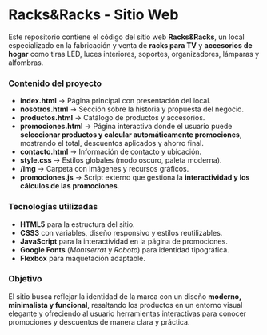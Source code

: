 # Racks&Racks - Sitio Web

Este repositorio contiene el código del sitio web **Racks&Racks**, un local especializado en la fabricación y venta de **racks para TV** y **accesorios de hogar** como tiras LED, luces interiores, soportes, organizadores, lámparas y alfombras.

### Contenido del proyecto

* **index.html** → Página principal con presentación del local.
* **nosotros.html** → Sección sobre la historia y propuesta del negocio.
* **productos.html** → Catálogo de productos y accesorios.
* **promociones.html** → Página interactiva donde el usuario puede **seleccionar productos y calcular automáticamente promociones**, mostrando el total, descuentos aplicados y ahorro final.
* **contacto.html** → Información de contacto y ubicación.
* **style.css** → Estilos globales (modo oscuro, paleta moderna).
* **/img** → Carpeta con imágenes y recursos gráficos.
* **promociones.js** → Script externo que gestiona la **interactividad y los cálculos de las promociones**.

### Tecnologías utilizadas

* **HTML5** para la estructura del sitio.
* **CSS3** con variables, diseño responsivo y estilos reutilizables.
* **JavaScript** para la interactividad en la página de promociones.
* **Google Fonts** (*Montserrat* y *Roboto*) para identidad tipográfica.
* **Flexbox** para maquetación adaptable.

### Objetivo

El sitio busca reflejar la identidad de la marca con un diseño **moderno, minimalista y funcional**, resaltando los productos en un entorno visual elegante y ofreciendo al usuario herramientas interactivas para conocer promociones y descuentos de manera clara y práctica.

